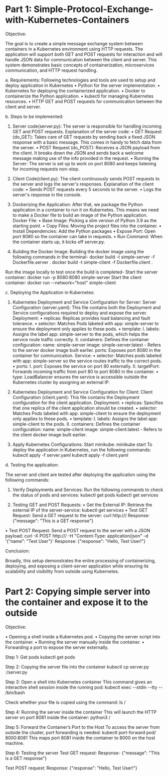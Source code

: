 # Part 1: Simple-Protocol-Exchange-with-Kubernetes-Containers

Objective:

The goal is to create a simple message exchange system between containers in a Kubernetes environment using HTTP requests. The application will support both GET and POST requests for interaction and will handle JSON data for communication between the client and server. This system demonstrates basic concepts of containerization, microservices communication, and HTTP request handling.

a.	Requirements:
Following technologies and tools are used to setup and deploy application in Kubernetes
•	Python for the server implementation.
•	Kubernetes for deploying the containerized application.
•	Docker to containerize the Python application.
•	kubectl for managing Kubernetes resources.
•	HTTP GET and POST requests for communication between the client and server.

b.	Steps to be implemented:

1.	Server code(server.py):
The server is responsible for handling incoming GET and POST requests.
Explanation of the server code:
•	GET Request (do_GET): Takes care of GET requests by sending back a fixed JSON response with a basic message. This comes in handy to fetch data from the server.
•	POST Request (do_POST): Receives a JSON payload from the client. It breaks down the JSON and sends back a welcome message making use of the info provided in the request.
•	Running the Server: The server is set up to work on port 8080 and keeps listening for incoming requests non-stop.

2.	Client Code(client.py):
The client continuously sends POST requests to the server and logs the server's responses.
Explanation of the client code:
•	Sends POST requests every 5 seconds to the server.
•	Logs the server's response in the console.

3.	Dockerizing the Application:
After that, we package the Python application in a container to run it on Kubernetes. This means we need to make a Docker file to build an image of the Python application.
Docker File:
•	Base Image: Picking a slim version of Python 3.9 as the starting point.
•	 Copy Files: Moving the project files into the container. 
•	Install Dependencies: Add the Python packages 
•	Expose Port: Open port 8080 so the container can take in requests. 
•	Run Command: When the container starts up, it kicks off server.py.

4.	Building the Docker Image:
Building the docker image using the following commands in the terminal-
docker build -t simple-server -f Dockerfile.server .
docker build -t simple-client -f Dockerfile.client .

Run the image locally to test once the build is completed-
Start the server container:
docker run -p 8080:8080 simple-server
Start the client container:
docker run --network="host" simple-client

c.	Deploying the Application in Kubernetes:

1.	Kubernetes Deployment and Service Configuration for Server: 
Server Configuration (server.yaml):
This file contains both the Deployment and Service configurations required to deploy and expose the server.
Deployment:
•	replicas: Replicas provides load balancing and fault tolerance.
•	selector: Matches Pods labeled with app: simple-server to ensure the deployment only applies to these pods.
•	template:
I.	labels: Assigns the label app: simple-server to the pods, which helps the service route traffic correctly.
II.	containers: Defines the container configuration:
name: simple-server
image: simple-server:latest - Refers to the server docker image built earlier.
ports: Exposes port 8080 in the container for communication.
 Service:
•	selector: Matches pods labeled with app: simple-server so the service routes traffic to the correct pods.
•	ports:
I.	port: Exposes the service on port 80 externally.
II.	targetPort: Forwards incoming traffic from port 80 to port 8080 in the container.
•	type: LoadBalancer ensures the service is accessible outside the Kubernetes cluster by assigning an external IP.
2.	Kubernetes Deployment and Service Configuration for Client:
Client Configuration (client.yaml):
This file contains the Deployment configuration for the client application.
Deployment:
•	replicas: Specifies that one replica of the client application should be created.
•	selector: Matches Pods labeled with app: simple-client to ensure the deployment only applies to these pods.
•	template:
I.	labels: Assigns the label app: simple-client to the pods.
II.	containers: Defines the container configuration:
name: simple-client
image: simple-client:latest - Refers to the client docker image built earlier.

3.	Apply Kubernetes Configurations:
Start minikube:
minikube start
To deploy the application in Kubernetes, run the following commands:
 kubectl apply -f server.yaml
 kubectl apply -f client.yaml

d.	Testing the application:

The server and client are tested after deploying the application using the following commands:
1.	Verify Deployments and Services:
Run the following commands to check the status of pods and services:
kubectl get pods
kubectl get services

2.	Testing GET and POST Requests:
•	Get the External IP: Retrieve the external IP of the server-service:
kubectl get services
•	Test GET Request: Send a GET request to the server:
curl http://<external-ip>/
Response:
{"message": "This is a GET response"}


•	Test POST Request: Send a POST request to the server with a JSON payload:
curl -X POST http://<external-ip>/ -H "Content-Type: application/json" -d '{"name": "Test User"}'
Response:
{"response": "Hello, Test User!"}

Conclusion:

Broadly, this setup demonstrates the entire processing of containerizing, deploying, and exposing a client-server application while ensuring its scalability and visibility from outside using Kubernetes.


# Part 2: Copying simple server into the container and expose it to the outside

Objective:

•	Opening a shell inside a Kubernetes pod.
•	Copying the server script into the container.
•	Running the server manually inside the container.
•	Forwarding a port to expose the server externally.

Step 1: Get pods
kubectl get pods

Step 2: Copying the server file into the container
 kubectl cp server.py <POD NAME>:/server.py

Step 3: Open a shell into Kubernetes container
This command gives an interactive shell session inside the running pod:
kubectl exec --stdin --tty <POD NAME> -- /bin/bash

Check whether your file is copied using the command:
ls /

Step 4: Running the server inside the container
This will launch the HTTP server on port 8081 inside the container:
python3 /<filename>

Step 5: Forward the Container’s Port to the Host
To access the server from outside the cluster, port forwarding is needed:
kubectl port-forward pod/<POD NAME> 8000:8081
This maps port 8081 inside the container to 8000 on the host machine.

Step 6: Testing the server
Test GET request:
Response-
{"message": "This is a GET response"}

Test POST request:
Response:
{"response": "Hello, Test User!"}



